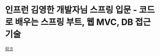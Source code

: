 # 인프런 김영한 개발자님 스프링 입문 - 코드로 배우는 스프링 부트, 웹 MVC, DB 접근 기술


[링크](https://www.inflearn.com/course/%EC%8A%A4%ED%94%84%EB%A7%81-%ED%95%B5%EC%8B%AC-%EC%9B%90%EB%A6%AC-%EA%B8%B0%EB%B3%B8%ED%8E%B8/dashboard)
